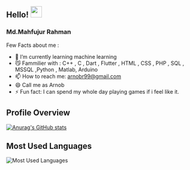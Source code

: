 

## Hello! <img src="https://raw.githubusercontent.com/MartinHeinz/MartinHeinz/master/wave.gif" width="30px">

### Md.Mahfujur Rahman 

Few Facts about me : 

- 🤖 I’m currently learning machine learning 
- 😼 Fammilier with : C++ , C , Dart , Flutter , HTML , CSS , PHP , SQL , MSSQL ,Python , Matlab, Arduino 
- 📫 How to reach me: arnobr99@gmail.com 
- 😄 Call me as Arnob 
- ⚡ Fun fact: I can spend my whole day playing games if i feel like it.

## Profile Overview
[![Anurag's GitHub stats](https://github-readme-stats.vercel.app/api?username=Jackfrst&show_icons=true&theme=city_lights&hide_border=true)](https://github.com/anuraghazra/github-readme-stats)

## Most Used Languages
![Most Used Languages](https://github-readme-stats.vercel.app/api/top-langs/?username=Jackfrst&theme=city_lights&show_icons=true&hide_border=true)


